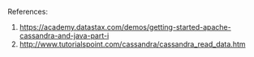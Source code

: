 References:

1. https://academy.datastax.com/demos/getting-started-apache-cassandra-and-java-part-i
2. http://www.tutorialspoint.com/cassandra/cassandra_read_data.htm

